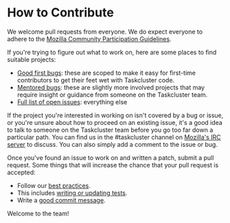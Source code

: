 # How to Contribute

We welcome pull requests from everyone. We do expect everyone to adhere to the [Mozilla Community Participation Guidelines][participation].

If you're trying to figure out what to work on, here are some places to find suitable projects: 
* [Good first bugs][goodfirstbug]: these are scoped to make it easy for first-time contributors to get their feet wet with Taskcluster code.
* [Mentored bugs][codetribute]: these are slightly more involved projects that may require insight or guidance from someone on the Taskcluster team.
* [Full list of open issues][issues]: everything else

If the project you're interested in working on isn't covered by a bug or issue, or you're unsure about how to proceed on an existing issue, it's a good idea to talk to someone on the Taskcluster team before you go too far down a particular path. You can find us in the #taskcluster channel on [Mozilla's IRC server][irc] to discuss. You can also simply add a comment to the issue or bug.

Once you've found an issue to work on and written a patch, submit a pull request. Some things that will increase the chance that your pull request is accepted:

* Follow our [best practices][bestpractices].
* This includes [writing or updating tests][testing].
* Write a [good commit message][commit].

Welcome to the team!

[participation]: https://www.mozilla.org/en-US/about/governance/policies/participation/
[issues]: ../../issues
[codetribute]: https://codetribute.mozilla.org/projects/taskcluster
[goodfirstbug]: https://codetribute.mozilla.org/projects/taskcluster?tag%3Dgood-first-bug
[irc]: https://wiki.mozilla.org/IRC
[bestpractices]: https://docs.taskcluster.net/docs/manual/design/devel/best-practices
[testing]: https://docs.taskcluster.net/docs/manual/design/devel/best-practices/testing
[commit]: https://docs.taskcluster.net/docs/manual/design/devel/best-practices/commits

